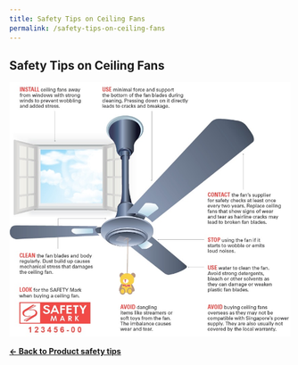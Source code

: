 ```yaml
---
title: Safety Tips on Ceiling Fans
permalink: /safety-tips-on-ceiling-fans
---
```

## Safety Tips on Ceiling Fans

![Safety tips on ceiling fans](/images/product-safety-tips/ceiling-fan.jpg)

**[&#8592; Back to Product safety tips](/consumers/product-safety-tips/electronics-and-appliances)**
